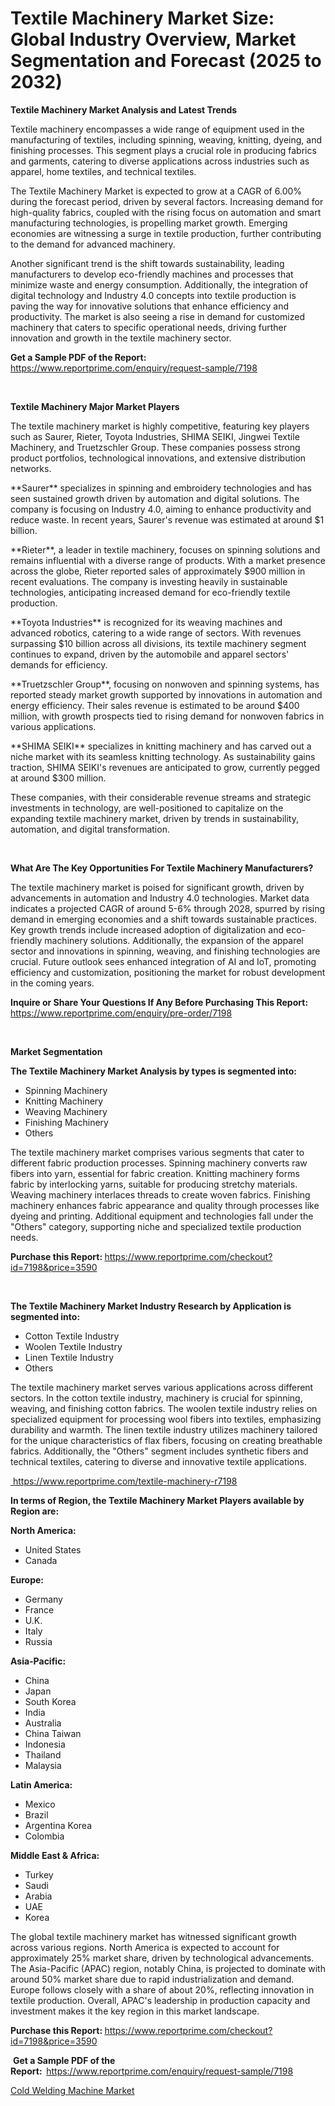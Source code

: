 <p><h1>Textile Machinery Market Size: Global Industry Overview, Market Segmentation and Forecast (2025 to 2032)</h1></p><p><strong>Textile Machinery Market Analysis and Latest Trends</strong></p>
<p><p>Textile machinery encompasses a wide range of equipment used in the manufacturing of textiles, including spinning, weaving, knitting, dyeing, and finishing processes. This segment plays a crucial role in producing fabrics and garments, catering to diverse applications across industries such as apparel, home textiles, and technical textiles.</p><p>The Textile Machinery Market is expected to grow at a CAGR of 6.00% during the forecast period, driven by several factors. Increasing demand for high-quality fabrics, coupled with the rising focus on automation and smart manufacturing technologies, is propelling market growth. Emerging economies are witnessing a surge in textile production, further contributing to the demand for advanced machinery.</p><p>Another significant trend is the shift towards sustainability, leading manufacturers to develop eco-friendly machines and processes that minimize waste and energy consumption. Additionally, the integration of digital technology and Industry 4.0 concepts into textile production is paving the way for innovative solutions that enhance efficiency and productivity. The market is also seeing a rise in demand for customized machinery that caters to specific operational needs, driving further innovation and growth in the textile machinery sector.</p></p>
<p><strong>Get a Sample PDF of the Report:&nbsp;</strong> <a href="https://www.reportprime.com/enquiry/request-sample/7198?utm_campaign=3452&utm_medium=2&utm_source=Github&utm_content=ia&utm_term=19032025&utm_id=textile-machinery">https://www.reportprime.com/enquiry/request-sample/7198</a></p>
<p>&nbsp;</p>
<p><strong>Textile Machinery Major Market Players</strong></p>
<p><p>The textile machinery market is highly competitive, featuring key players such as Saurer, Rieter, Toyota Industries, SHIMA SEIKI, Jingwei Textile Machinery, and Truetzschler Group. These companies possess strong product portfolios, technological innovations, and extensive distribution networks.</p><p>**Saurer** specializes in spinning and embroidery technologies and has seen sustained growth driven by automation and digital solutions. The company is focusing on Industry 4.0, aiming to enhance productivity and reduce waste. In recent years, Saurer's revenue was estimated at around $1 billion.</p><p>**Rieter**, a leader in textile machinery, focuses on spinning solutions and remains influential with a diverse range of products. With a market presence across the globe, Rieter reported sales of approximately $900 million in recent evaluations. The company is investing heavily in sustainable technologies, anticipating increased demand for eco-friendly textile production.</p><p>**Toyota Industries** is recognized for its weaving machines and advanced robotics, catering to a wide range of sectors. With revenues surpassing $10 billion across all divisions, its textile machinery segment continues to expand, driven by the automobile and apparel sectors' demands for efficiency.</p><p>**Truetzschler Group**, focusing on nonwoven and spinning systems, has reported steady market growth supported by innovations in automation and energy efficiency. Their sales revenue is estimated to be around $400 million, with growth prospects tied to rising demand for nonwoven fabrics in various applications.</p><p>**SHIMA SEIKI** specializes in knitting machinery and has carved out a niche market with its seamless knitting technology. As sustainability gains traction, SHIMA SEIKI's revenues are anticipated to grow, currently pegged at around $300 million.</p><p>These companies, with their considerable revenue streams and strategic investments in technology, are well-positioned to capitalize on the expanding textile machinery market, driven by trends in sustainability, automation, and digital transformation.</p></p>
<p>&nbsp;</p>
<p><strong>What Are The Key Opportunities For Textile Machinery Manufacturers?</strong></p>
<p><p>The textile machinery market is poised for significant growth, driven by advancements in automation and Industry 4.0 technologies. Market data indicates a projected CAGR of around 5-6% through 2028, spurred by rising demand in emerging economies and a shift towards sustainable practices. Key growth trends include increased adoption of digitalization and eco-friendly machinery solutions. Additionally, the expansion of the apparel sector and innovations in spinning, weaving, and finishing technologies are crucial. Future outlook sees enhanced integration of AI and IoT, promoting efficiency and customization, positioning the market for robust development in the coming years.</p></p>
<p><strong>Inquire or Share Your Questions If Any Before Purchasing This Report:</strong> <a href="https://www.reportprime.com/enquiry/pre-order/7198?utm_campaign=3452&utm_medium=2&utm_source=Github&utm_content=ia&utm_term=19032025&utm_id=textile-machinery">https://www.reportprime.com/enquiry/pre-order/7198</a></p>
<p>&nbsp;</p>
<p><strong>Market Segmentation</strong></p>
<p><strong>The Textile Machinery Market Analysis by types is segmented into:</strong></p>
<p><ul><li>Spinning Machinery</li><li>Knitting Machinery</li><li>Weaving Machinery</li><li>Finishing Machinery</li><li>Others</li></ul></p>
<p><p>The textile machinery market comprises various segments that cater to different fabric production processes. Spinning machinery converts raw fibers into yarn, essential for fabric creation. Knitting machinery forms fabric by interlocking yarns, suitable for producing stretchy materials. Weaving machinery interlaces threads to create woven fabrics. Finishing machinery enhances fabric appearance and quality through processes like dyeing and printing. Additional equipment and technologies fall under the "Others" category, supporting niche and specialized textile production needs.</p></p>
<p><strong>Purchase this Report:&nbsp;</strong><a href="https://www.reportprime.com/checkout?id=7198&price=3590&utm_campaign=3452&utm_medium=2&utm_source=Github&utm_content=ia&utm_term=19032025&utm_id=textile-machinery">https://www.reportprime.com/checkout?id=7198&price=3590</a></p>
<p>&nbsp;</p>
<p><strong>The Textile Machinery Market Industry Research by Application is segmented into:</strong></p>
<p><ul><li>Cotton Textile Industry</li><li>Woolen Textile Industry</li><li>Linen Textile Industry</li><li>Others</li></ul></p>
<p><p>The textile machinery market serves various applications across different sectors. In the cotton textile industry, machinery is crucial for spinning, weaving, and finishing cotton fabrics. The woolen textile industry relies on specialized equipment for processing wool fibers into textiles, emphasizing durability and warmth. The linen textile industry utilizes machinery tailored for the unique characteristics of flax fibers, focusing on creating breathable fabrics. Additionally, the "Others" segment includes synthetic fibers and technical textiles, catering to diverse and innovative textile applications.</p></p>
<p><a href="https://www.reportprime.com/textile-machinery-r7198?utm_campaign=3452&utm_medium=2&utm_source=Github&utm_content=ia&utm_term=19032025&utm_id=textile-machinery">&nbsp;https://www.reportprime.com/textile-machinery-r7198</a></p>
<p><strong>In terms of Region, the Textile Machinery Market Players available by Region are:</strong></p>
<p>
    <p> <strong> North America: </strong>
        <ul>
            <li>United States</li>
            <li>Canada</li>
        </ul>
        </p> 
    <p> <strong> Europe: </strong>
        <ul>
            <li>Germany</li>
            <li>France</li>
            <li>U.K.</li>
            <li>Italy</li>
            <li>Russia</li>
        </ul>
        </p> 
    <p> <strong> Asia-Pacific: </strong>
        <ul>
            <li>China</li>
            <li>Japan</li>
            <li>South Korea</li>
            <li>India</li>
            <li>Australia</li>
            <li>China Taiwan</li>
            <li>Indonesia</li>
            <li>Thailand</li>
            <li>Malaysia</li>
        </ul>
        </p> 
    <p> <strong> Latin America: </strong>
        <ul>
            <li>Mexico</li>
            <li>Brazil</li>
            <li>Argentina Korea</li>
            <li>Colombia</li>
        </ul>
        </p> 
    <p> <strong> Middle East & Africa: </strong>
        <ul>
            <li>Turkey</li>
            <li>Saudi</li>
            <li>Arabia</li>
            <li>UAE</li>
            <li>Korea</li>
        </ul>
    </p>
    </p>
<p><p>The global textile machinery market has witnessed significant growth across various regions. North America is expected to account for approximately 25% market share, driven by technological advancements. The Asia-Pacific (APAC) region, notably China, is projected to dominate with around 50% market share due to rapid industrialization and demand. Europe follows closely with a share of about 20%, reflecting innovation in textile production. Overall, APAC's leadership in production capacity and investment makes it the key region in this market landscape.</p></p>
<p><strong>Purchase this Report: </strong><a href="https://www.reportprime.com/checkout?id=7198&price=3590&utm_campaign=3452&utm_medium=2&utm_source=Github&utm_content=ia&utm_term=19032025&utm_id=textile-machinery">https://www.reportprime.com/checkout?id=7198&price=3590</a></p>
<p>&nbsp;<strong>Get a Sample PDF of the Report:&nbsp;&nbsp;</strong><a href="https://www.reportprime.com/enquiry/request-sample/7198?utm_campaign=3452&utm_medium=2&utm_source=Github&utm_content=ia&utm_term=19032025&utm_id=textile-machinery">https://www.reportprime.com/enquiry/request-sample/7198</a></p>
<p><strong></strong></p>
<p><p><a href="https://github.com/kirstejuvet/Market-Research-Report-List-1/blob/main/cold-welding-machine-market.md?utm_campaign=3452&utm_medium=2&utm_source=Github&utm_content=ia&utm_term=19032025&utm_id=textile-machinery">Cold Welding Machine Market</a></p></p>